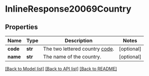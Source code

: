 # InlineResponse20069Country

## Properties
Name | Type | Description | Notes
------------ | ------------- | ------------- | -------------
**code** | **str** | The two lettered country [code](https://marketplace.zoom.us/docs/api-reference/other-references/abbreviation-lists#countries). | [optional] 
**name** | **str** | The name of the country. | [optional] 

[[Back to Model list]](../README.md#documentation-for-models) [[Back to API list]](../README.md#documentation-for-api-endpoints) [[Back to README]](../README.md)

